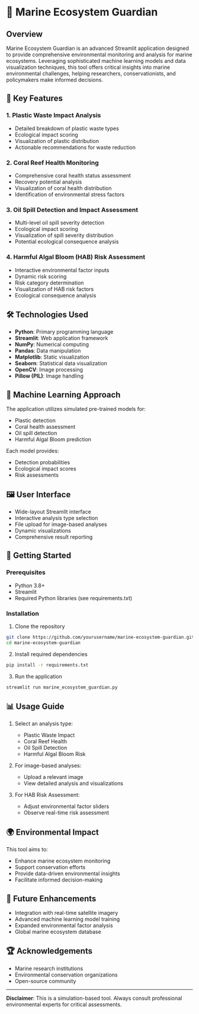 # 🌊 Marine Ecosystem Guardian

## Overview

Marine Ecosystem Guardian is an advanced Streamlit application designed to provide comprehensive environmental monitoring and analysis for marine ecosystems. Leveraging sophisticated machine learning models and data visualization techniques, this tool offers critical insights into marine environmental challenges, helping researchers, conservationists, and policymakers make informed decisions.

## 🚀 Key Features

### 1. Plastic Waste Impact Analysis
- Detailed breakdown of plastic waste types
- Ecological impact scoring
- Visualization of plastic distribution
- Actionable recommendations for waste reduction

### 2. Coral Reef Health Monitoring
- Comprehensive coral health status assessment
- Recovery potential analysis
- Visualization of coral health distribution
- Identification of environmental stress factors

### 3. Oil Spill Detection and Impact Assessment
- Multi-level oil spill severity detection
- Ecological impact scoring
- Visualization of spill severity distribution
- Potential ecological consequence analysis

### 4. Harmful Algal Bloom (HAB) Risk Assessment
- Interactive environmental factor inputs
- Dynamic risk scoring
- Risk category determination
- Visualization of HAB risk factors
- Ecological consequence analysis

## 🛠️ Technologies Used

- **Python**: Primary programming language
- **Streamlit**: Web application framework
- **NumPy**: Numerical computing
- **Pandas**: Data manipulation
- **Matplotlib**: Static visualization
- **Seaborn**: Statistical data visualization
- **OpenCV**: Image processing
- **Pillow (PIL)**: Image handling

## 🔬 Machine Learning Approach

The application utilizes simulated pre-trained models for:
- Plastic detection
- Coral health assessment
- Oil spill detection
- Harmful Algal Bloom prediction

Each model provides:
- Detection probabilities
- Ecological impact scores
- Risk assessments

## 🖼️ User Interface

- Wide-layout Streamlit interface
- Interactive analysis type selection
- File upload for image-based analyses
- Dynamic visualizations
- Comprehensive result reporting

## 🚀 Getting Started

### Prerequisites
- Python 3.8+
- Streamlit
- Required Python libraries (see requirements.txt)

### Installation

1. Clone the repository
```bash
git clone https://github.com/yourusername/marine-ecosystem-guardian.git
cd marine-ecosystem-guardian
```

2. Install required dependencies
```bash
pip install -r requirements.txt
```

3. Run the application
```bash
streamlit run marine_ecosystem_guardian.py
```

## 📊 Usage Guide

1. Select an analysis type:
   - Plastic Waste Impact
   - Coral Reef Health
   - Oil Spill Detection
   - Harmful Algal Bloom Risk

2. For image-based analyses:
   - Upload a relevant image
   - View detailed analysis and visualizations

3. For HAB Risk Assessment:
   - Adjust environmental factor sliders
   - Observe real-time risk assessment

## 🌍 Environmental Impact

This tool aims to:
- Enhance marine ecosystem monitoring
- Support conservation efforts
- Provide data-driven environmental insights
- Facilitate informed decision-making

## 🔮 Future Enhancements

- Integration with real-time satellite imagery
- Advanced machine learning model training
- Expanded environmental factor analysis
- Global marine ecosystem database

## 🏆 Acknowledgements

- Marine research institutions
- Environmental conservation organizations
- Open-source community

---

**Disclaimer**: This is a simulation-based tool. Always consult professional environmental experts for critical assessments.

